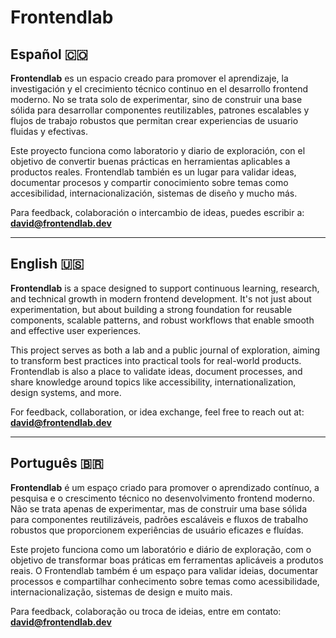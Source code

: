 # Frontendlab

## Español 🇨🇴

**Frontendlab** es un espacio creado para promover el aprendizaje, la investigación y el crecimiento técnico continuo en el desarrollo frontend moderno. No se trata solo de experimentar, sino de construir una base sólida para desarrollar componentes reutilizables, patrones escalables y flujos de trabajo robustos que permitan crear experiencias de usuario fluidas y efectivas.

Este proyecto funciona como laboratorio y diario de exploración, con el objetivo de convertir buenas prácticas en herramientas aplicables a productos reales. Frontendlab también es un lugar para validar ideas, documentar procesos y compartir conocimiento sobre temas como accesibilidad, internacionalización, sistemas de diseño y mucho más.

Para feedback, colaboración o intercambio de ideas, puedes escribir a: **david@frontendlab.dev**

---

## English 🇺🇸

**Frontendlab** is a space designed to support continuous learning, research, and technical growth in modern frontend development. It's not just about experimentation, but about building a strong foundation for reusable components, scalable patterns, and robust workflows that enable smooth and effective user experiences.

This project serves as both a lab and a public journal of exploration, aiming to transform best practices into practical tools for real-world products. Frontendlab is also a place to validate ideas, document processes, and share knowledge around topics like accessibility, internationalization, design systems, and more.

For feedback, collaboration, or idea exchange, feel free to reach out at: **david@frontendlab.dev**

---

## Português 🇧🇷

**Frontendlab** é um espaço criado para promover o aprendizado contínuo, a pesquisa e o crescimento técnico no desenvolvimento frontend moderno. Não se trata apenas de experimentar, mas de construir uma base sólida para componentes reutilizáveis, padrões escaláveis e fluxos de trabalho robustos que proporcionem experiências de usuário eficazes e fluídas.

Este projeto funciona como um laboratório e diário de exploração, com o objetivo de transformar boas práticas em ferramentas aplicáveis a produtos reais. O Frontendlab também é um espaço para validar ideias, documentar processos e compartilhar conhecimento sobre temas como acessibilidade, internacionalização, sistemas de design e muito mais.

Para feedback, colaboração ou troca de ideias, entre em contato: **david@frontendlab.dev**